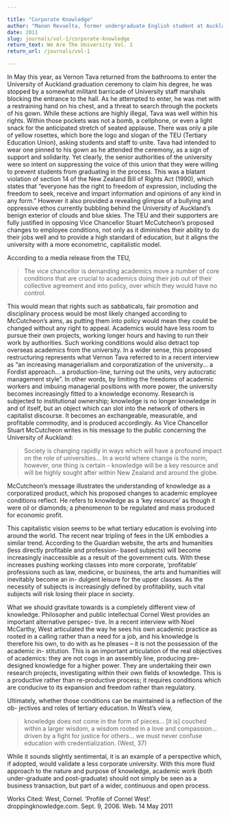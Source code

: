 ```yaml
---

title: "Corporate Knowledge"
author: "Manon Revuelta, former undergraduate English student at Auckland University"
date: 2011
slug: journals/vol-1/corporate-knowledge
return_text: We Are The University Vol. 1
return_url: /journals/vol-1

---
```


In May this year, as Vernon Tava returned from the bathrooms to enter the University of Auckland graduation ceremony to claim his degree, he was stopped by a somewhat militant barricade of University staff marshals blocking the entrance to the hall. As he attempted to enter, he was met with a restraining hand on his chest, and a threat to search through the pockets of his gown. While these actions are highly illegal, Tava was well within his rights. Within those pockets was not a bomb, a cellphone, or even a light snack for the anticipated stretch of seated applause. There was only a pile of yellow rosettes, which bore the logo and slogan of the TEU (Tertiary Education Union), asking students and staff to unite. Tava had intended to wear one pinned to his gown as he attended the ceremony, as a sign of support and solidarity. Yet clearly, the senior authorities of the university were so intent on suppressing the voice of this union that they were willing to prevent students from graduating in the process. This was a blatant violation of section 14 of the New Zealand Bill of Rights Act (1990), which states that “everyone has the right to freedom of expression, including the freedom to seek, receive and impart information and opinions of any kind in any form.” However it also provided a revealing glimpse of a bullying and oppressive ethos currently bubbling behind the University of Auckland’s benign exterior of clouds and blue skies. The TEU and their supporters are fully justified in opposing Vice Chancellor Stuart McCutcheon’s proposed changes to employee conditions, not only as it diminishes their ability to do their jobs well and to provide a high standard of education, but it aligns the university with a more econometric, capitalistic model.

According to a media release from the TEU,

> The vice chancellor is demanding academics move a number of core conditions that are crucial to academics doing their job out of their collective agreement and into policy, over which they would have no control.

This would mean that rights such as sabbaticals, fair promotion and disciplinary process would be most likely changed according to McCutcheon’s aims, as putting them into policy would mean they could be changed without any right to appeal. Academics would have less room to pursue their own projects, working longer hours and having to run their work by authorities. Such working conditions would also detract top overseas academics from the university. In a wider sense, this proposed restructuring represents what Vernon Tava referred to in a recent interview as “an increasing managerialism and corporatization of the university... a Fordist approach... a production-line, turning out the units, very autocratic management style”. In other words, by limiting the freedoms of academic workers and imbuing managerial positions with more power, the university becomes increasingly fitted to a knowledge economy. Research is subjected to institutional ownership; knowledge is no longer knowledge in and of itself, but an object which can slot into the network of others in capitalist discourse. It becomes an exchangeable, measurable, and profitable commodity, and is produced accordingly. As Vice Chancellor Stuart McCutcheon writes in his message to the public concerning the University of Auckland:
    
> Society is changing rapidly in ways which will have a profound impact on the role of universities... In a world where change is the norm, however, one thing is certain - knowledge will be a key resource and will be highly sought after within New Zealand and around the globe.

McCutcheon’s message illustrates the understanding of knowledge as a corporatized product, which his proposed changes to academic employee conditions reflect. He refers to knowledge as a ‘key resource’ as though it were oil or diamonds; a phenomenon to be regulated and mass produced for economic profit.

This capitalistic vision seems to be what tertiary education is evolving into around the world. The recent near tripling of fees in the UK embodies a similar trend. According to the Guardian website, the arts and humanities (less directly profitable and profession- based subjects) will become increasingly inaccessible as a result of the government cuts. With these increases pushing working classes into more corporate, ‘profitable’ professions such as law, medicine, or business, the arts and humanities will inevitably become an in- dulgent leisure for the upper classes. As the necessity of subjects is increasingly defined by profitability, such vital subjects will risk losing their place in society.

What we should gravitate towards is a completely different view of knowledge. Philosopher and public intellectual Cornel West provides an important alternative perspec- tive. In a recent interview with Noel McCarthy, West articulated the way he sees his own academic practice as rooted in a calling rather than a need for a job, and his knowledge is therefore his own, to do with as he pleases – it is not the possession of the academic in- stitution. This is an important articulation of the real objectives of academics: they are not cogs in an assembly line, producing pre-designed knowledge for a higher power. They are undertaking their own research projects, investigating within their own fields of knowledge. This is a productive rather than re-productive process; it requires conditions which are conducive to its expansion and freedom rather than regulatory.

Ultimately, whether those conditions can be maintained is a reflection of the ob- jectives and roles of tertiary education. In West’s view,

> knowledge does not come in the form of pieces... [it is] couched within a larger wisdom, a wisdom rooted in a love and compassion... driven by a fight for justice for others... we must never confuse education with credentialization. (West, 37)

While it sounds slightly sentimental, it is an example of a perspective which, if adopted, would validate a less corporate university. With this more fluid approach to the nature and purpose of knowledge, academic work (both under-graduate and post-graduate) should not simply be seen as a business transaction, but part of a wider, continuous and open process.

Works Cited:
West, Cornel. ‘Profile of Cornel West’. droppingknowledge.com. Sept. 9, 2006. Web. 14 May 2011